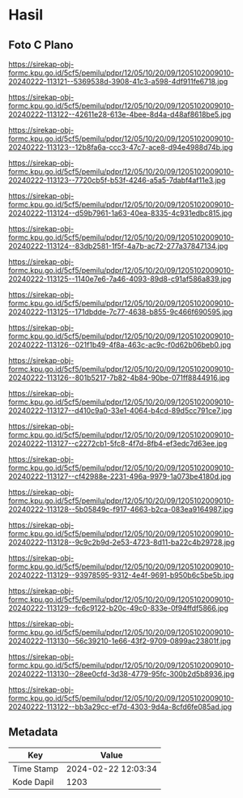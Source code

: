 # Hasil

## Foto C Plano

https://sirekap-obj-formc.kpu.go.id/5cf5/pemilu/pdpr/12/05/10/20/09/1205102009010-20240222-113121--5369538d-3908-41c3-a598-4df911fe6718.jpg

https://sirekap-obj-formc.kpu.go.id/5cf5/pemilu/pdpr/12/05/10/20/09/1205102009010-20240222-113122--42611e28-613e-4bee-8d4a-d48af8618be5.jpg

https://sirekap-obj-formc.kpu.go.id/5cf5/pemilu/pdpr/12/05/10/20/09/1205102009010-20240222-113123--12b8fa6a-ccc3-47c7-ace8-d94e4988d74b.jpg

https://sirekap-obj-formc.kpu.go.id/5cf5/pemilu/pdpr/12/05/10/20/09/1205102009010-20240222-113123--7720cb5f-b53f-4246-a5a5-7dabf4af11e3.jpg

https://sirekap-obj-formc.kpu.go.id/5cf5/pemilu/pdpr/12/05/10/20/09/1205102009010-20240222-113124--d59b7961-1a63-40ea-8335-4c931edbc815.jpg

https://sirekap-obj-formc.kpu.go.id/5cf5/pemilu/pdpr/12/05/10/20/09/1205102009010-20240222-113124--83db2581-1f5f-4a7b-ac72-277a37847134.jpg

https://sirekap-obj-formc.kpu.go.id/5cf5/pemilu/pdpr/12/05/10/20/09/1205102009010-20240222-113125--1140e7e6-7a46-4093-89d8-c91af586a839.jpg

https://sirekap-obj-formc.kpu.go.id/5cf5/pemilu/pdpr/12/05/10/20/09/1205102009010-20240222-113125--171dbdde-7c77-4638-b855-9c466f690595.jpg

https://sirekap-obj-formc.kpu.go.id/5cf5/pemilu/pdpr/12/05/10/20/09/1205102009010-20240222-113126--021f1b49-4f8a-463c-ac9c-f0d62b06beb0.jpg

https://sirekap-obj-formc.kpu.go.id/5cf5/pemilu/pdpr/12/05/10/20/09/1205102009010-20240222-113126--801b5217-7b82-4b84-90be-071ff8844916.jpg

https://sirekap-obj-formc.kpu.go.id/5cf5/pemilu/pdpr/12/05/10/20/09/1205102009010-20240222-113127--d410c9a0-33e1-4064-b4cd-89d5cc791ce7.jpg

https://sirekap-obj-formc.kpu.go.id/5cf5/pemilu/pdpr/12/05/10/20/09/1205102009010-20240222-113127--c2272cb1-5fc8-4f7d-8fb4-ef3edc7d63ee.jpg

https://sirekap-obj-formc.kpu.go.id/5cf5/pemilu/pdpr/12/05/10/20/09/1205102009010-20240222-113127--cf42988e-2231-496a-9979-1a073be4180d.jpg

https://sirekap-obj-formc.kpu.go.id/5cf5/pemilu/pdpr/12/05/10/20/09/1205102009010-20240222-113128--5b05849c-f917-4663-b2ca-083ea9164987.jpg

https://sirekap-obj-formc.kpu.go.id/5cf5/pemilu/pdpr/12/05/10/20/09/1205102009010-20240222-113128--9c9c2b9d-2e53-4723-8d11-ba22c4b29728.jpg

https://sirekap-obj-formc.kpu.go.id/5cf5/pemilu/pdpr/12/05/10/20/09/1205102009010-20240222-113129--93978595-9312-4e4f-9691-b950b6c5be5b.jpg

https://sirekap-obj-formc.kpu.go.id/5cf5/pemilu/pdpr/12/05/10/20/09/1205102009010-20240222-113129--fc6c9122-b20c-49c0-833e-0f94ffdf5866.jpg

https://sirekap-obj-formc.kpu.go.id/5cf5/pemilu/pdpr/12/05/10/20/09/1205102009010-20240222-113130--56c39210-1e66-43f2-9709-0899ac23801f.jpg

https://sirekap-obj-formc.kpu.go.id/5cf5/pemilu/pdpr/12/05/10/20/09/1205102009010-20240222-113130--28ee0cfd-3d38-4779-95fc-300b2d5b8936.jpg

https://sirekap-obj-formc.kpu.go.id/5cf5/pemilu/pdpr/12/05/10/20/09/1205102009010-20240222-113122--bb3a29cc-ef7d-4303-9d4a-8cfd6fe085ad.jpg


## Metadata

| Key        | Value               |
| ---------- | ------------------- |
| Time Stamp | 2024-02-22 12:03:34 |
| Kode Dapil | 1203                |



